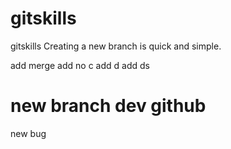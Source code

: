 # gitskills
gitskills
Creating a new branch is quick and simple.

add merge 
add no c
add d
add ds
# new branch dev github
new bug

